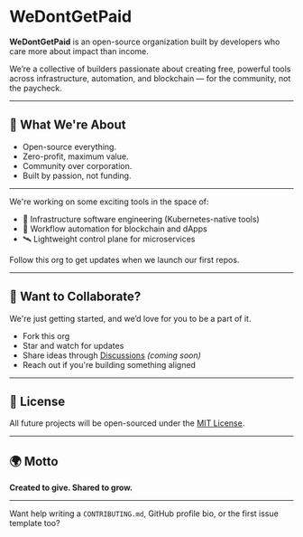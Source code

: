 # WeDontGetPaid

**WeDontGetPaid** is an open-source organization built by developers who care more about impact than income.

We’re a collective of builders passionate about creating free, powerful tools across infrastructure, automation, and blockchain — for the community, not the paycheck.

---

## 🧠 What We're About

- Open-source everything.  
- Zero-profit, maximum value.  
- Community over corporation.  
- Built by passion, not funding.

---

We're working on some exciting tools in the space of:

- 🧱 Infrastructure software engineering (Kubernetes-native tools)  
- 🔌 Workflow automation for blockchain and dApps  
- 🛰️ Lightweight control plane for microservices  

Follow this org to get updates when we launch our first repos.

---

## 🤝 Want to Collaborate?

We're just getting started, and we’d love for you to be a part of it.

- Fork this org  
- Star and watch for updates  
- Share ideas through [Discussions](https://github.com/orgs/WeDontGetPaid/discussions) *(coming soon)*  
- Reach out if you're building something aligned

---

## 📜 License

All future projects will be open-sourced under the [MIT License](LICENSE).

---

## 🌍 Motto

**Created to give. Shared to grow.**

---

Want help writing a `CONTRIBUTING.md`, GitHub profile bio, or the first issue template too?
